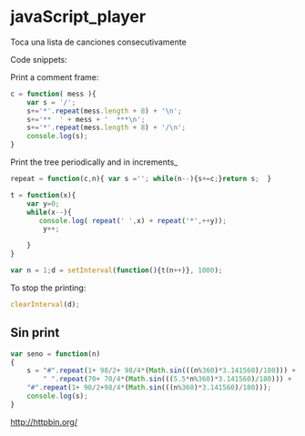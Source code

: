 # javaScript_player
Toca una lista de canciones consecutivamente


Code snippets:

Print a comment frame:
```js
c = function( mess ){
	var s = '/';
	s+='*'.repeat(mess.length + 8) + '\n';
	s+='**  ' + mess + '  ***\n';
	s+='*'.repeat(mess.length + 8) + '/\n';
	console.log(s);
}
```


Print the tree periodically and in increments_
```js
repeat = function(c,n){ var s =''; while(n--){s+=c;}return s;  }

t = function(x){
	var y=0;
    while(x--){
       console.log( repeat(' ',x) + repeat('*',++y));
		y++;

    }
}

var n = 1;d = setInterval(function(){t(n++)}, 1000);
```

To stop the printing:
```js
clearInterval(d);
```


## Sin print

```js
var seno = function(n)
{
    s = "#".repeat(1+ 98/2+ 98/4*(Math.sin(((n%360)*3.141560)/180))) +
    	" ".repeat(70+ 70/4*(Math.sin(((5.5*n%360)*3.141560)/180))) +
	"#".repeat(1+ 98/2+98/4*(Math.sin(((n%360)*3.141560)/180)));
    console.log(s);
}
```


http://httpbin.org/
